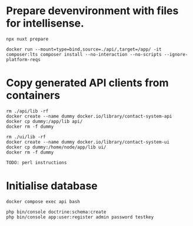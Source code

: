 # Prepare devenvironment with files for intellisense.

```
npx nuxt prepare

docker run --mount=type=bind,source=./api/,target=/app/ -it composer:lts composer install --no-interaction --no-scripts --ignore-platform-reqs
```

# Copy generated API clients from containers

```
rm ./api/lib -rf
docker create --name dummy docker.io/library/contact-system-api
docker cp dummy:/app/lib api/
docker rm -f dummy

rm ./ui/lib -rf
docker create --name dummy docker.io/library/contact-system-ui
docker cp dummy:/home/node/app/lib ui/
docker rm -f dummy

TODO: perl instructions
```

# Initialise database

```
docker compose exec api bash

php bin/console doctrine:schema:create
php bin/console app:user:register admin password testkey
```
